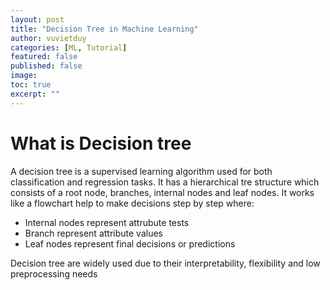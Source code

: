 ```yaml
---
layout: post
title: "Decision Tree in Machine Learning"
author: vuvietduy
categories: [ML, Tutorial]
featured: false
published: false
image:
toc: true
excerpt: ""
---
```


# What is Decision tree

A decision tree is a supervised learning algorithm used for both classification and regression tasks. It has a hierarchical tre structure which consists of a root node, branches, internal nodes and leaf nodes. It works like a flowchart help to make decisions step by step where:

- Internal nodes represent attrubute tests
- Branch represent attribute values
- Leaf nodes represent final decisions or predictions

Decision tree are widely used due to their interpretability, flexibility and low preprocessing needs
